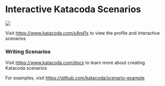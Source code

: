 # Interactive Katacoda Scenarios

[![](http://shields.katacoda.com/katacoda/s4nd1x/count.svg)](https://www.katacoda.com/s4nd1x "Get your profile on Katacoda.com")

Visit https://www.katacoda.com/s4nd1x to view the profile and interactive scenarios

### Writing Scenarios
Visit https://www.katacoda.com/docs to learn more about creating Katacoda scenarios

For examples, visit https://github.com/katacoda/scenario-example
